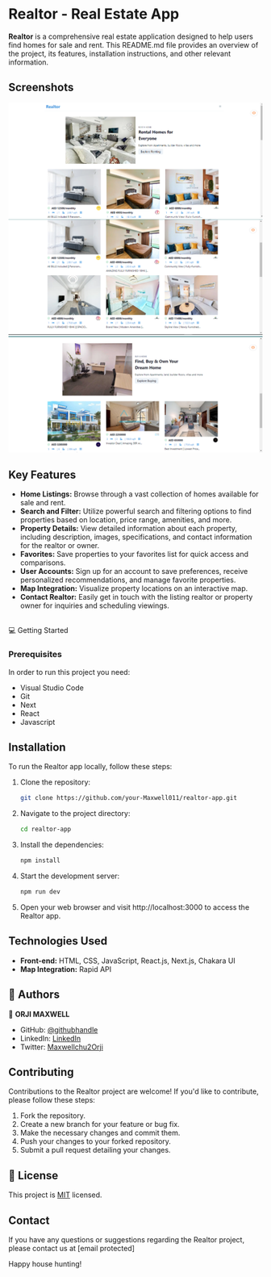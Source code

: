 # Realtor - Real Estate App

**Realtor** is a comprehensive real estate application designed to help users find homes for sale and rent. This README.md file provides an overview of the project, its features, installation instructions, and other relevant information.


## Screenshots
![Project Screenshot](./assets/Screenshot%20(76).png)
![Project Screenshot](./assets/Screenshot%20(77).png)
![Project Screenshot](./assets/Screenshot%20(78).png)

## Key Features

- **Home Listings:** Browse through a vast collection of homes available for sale and rent.
- **Search and Filter:** Utilize powerful search and filtering options to find properties based on location, price range, amenities, and more.
- **Property Details:** View detailed information about each property, including description, images, specifications, and contact information for the realtor or owner.
- **Favorites:** Save properties to your favorites list for quick access and comparisons.
- **User Accounts:** Sign up for an account to save preferences, receive personalized recommendations, and manage favorite properties.
- **Map Integration:** Visualize property locations on an interactive map.
- **Contact Realtor:** Easily get in touch with the listing realtor or property owner for inquiries and scheduling viewings.

<br/>
💻 Getting Started

### Prerequisites

In order to run this project you need:
- Visual Studio Code
- Git
- Next
- React
- Javascript


## Installation

To run the Realtor app locally, follow these steps:

1. Clone the repository:

    ```bash
    git clone https://github.com/your-Maxwell011/realtor-app.git
    ```

2. Navigate to the project directory:

    ```bash
    cd realtor-app
    ```

3. Install the dependencies:

    ```bash
    npm install
    ```

4. Start the development server:

    ```bash
    npm run dev
    ```

5. Open your web browser and visit http://localhost:3000 to access the Realtor app.

## Technologies Used

- **Front-end:** HTML, CSS, JavaScript, React.js, Next.js, Chakara UI
- **Map Integration:** Rapid API

<!-- AUTHORS -->

## 👥 Authors <a name="authors"></a>

👤 **ORJI MAXWELL**

 - GitHub: [@githubhandle](https://github.com/Maxwell011)
- LinkedIn: [LinkedIn](https://www.linkedin.com/in/chukwuemeka-maxwell/)
- Twitter: [Maxwellchu2Orji](https://Maxwellchu2Orji)

## Contributing

Contributions to the Realtor project are welcome! If you'd like to contribute, please follow these steps:

1. Fork the repository.
2. Create a new branch for your feature or bug fix.
3. Make the necessary changes and commit them.
4. Push your changes to your forked repository.
5. Submit a pull request detailing your changes.

<!-- LICENSE -->

## 📝 License <a name="license"></a>

This project is [MIT](./MIT.md) licensed.

## Contact

If you have any questions or suggestions regarding the Realtor project, please contact us at [email protected]

Happy house hunting!
